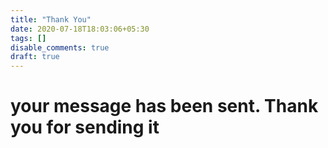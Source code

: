 ```yaml
---
title: "Thank You"
date: 2020-07-18T18:03:06+05:30
tags: []
disable_comments: true
draft: true
---
```




# your message has been sent. Thank you for sending it

